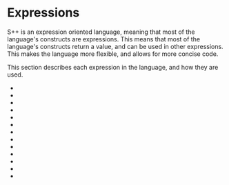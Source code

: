 # Expressions

<primary-label ref="header-label"/>

<secondary-label ref="doc-complete"/>

S++ is an expression oriented language, meaning that most of the language's constructs are expressions. This means that
most of the language's constructs return a value, and can be used in other expressions. This makes the language more
flexible, and allows for more concise code.

This section describes each expression in the language, and how they are used.

- [](Conditional-Blocks.md)
- [](Looping-Blocks.md)
- [](Anonymous-Blocks.md)
- [](Binary-Expressions.md)
- [](Unary-Expressions.md)
- [](Function-Call.md)
- [](Member-Access.md)
- [](Error-Propagation.md)
- [](Logical-Not.md)
- [](Object-Initialization.md)
- [](Lambda-Expressions.md)
- [](Literals.md)
- [](Yielding-Expressions.md)
